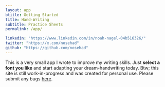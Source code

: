 ```yaml
---
layout: app
btitle: Getting Started
title: Hand-Writing
subtitle: Practice Sheets
permalink: /app/

linkedin: "https://www.linkedin.com/in/noah-nagel-04b516326/"
twitter: "https://x.com/nosehad"
github: "https://github.com/nosehad"
---
```


<!--<h2>h2 Header line text</h2>
<h3>h3 Header line text</h3>
<h4>h4 Header line text</h4>
<h5>h5 Header line text</h5>-->

<p>This is a very small app I wrote to improve my writing skills. Just <strong>select a font you like</strong> and start adapting your dream-handwriting  today. Btw; this site is still work-in-progress and was created for personal use. Please submit any bugs <a href="https://github.com/nosehad/chardisco">here</a>.</p>

<div class="font-selector" id="font-selector">
</div>

<!--<h5>Adabt your individiual dream handwriting quickly by practicing for <strong>you</strong>.</h5> -->

